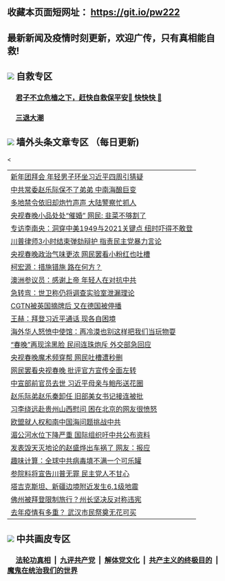 ## 收藏本页面短网址： https://git.io/pw222
## 最新新闻及疫情时刻更新，欢迎广传，只有真相能自救! 

## <img src="https://img.icons8.com/cute-clipart/2x/circled-right.png">  自救专区

 ### &nbsp;&nbsp;&nbsp;&nbsp; [君子不立危樯之下，赶快自救保平安🍎 快快快 📩](https://github.com/pwgy/td/blob/master/README.md)
 
 ### &nbsp;&nbsp;&nbsp;&nbsp; [三退大潮](https://is.gd/fCPoKo) 
 
## <img src="https://img.icons8.com/cute-clipart/2x/circled-right.png"> 墙外头条文章专区 （每日更新)

<Table>
<<tr><td colspan="2" align="left"><a href="https://dxaxaizh.xhuyd.press/?name=c1306021&key=encdeuyadochlaxz&from=pw2">新年团拜会 年轻男子环坐习近平四周引猜疑</a></td></tr>
<tr><td colspan="2" align="left"><a href="https://dxaxaizh.xhuyd.press/?name=c1306003&key=encdeuyadochlaxz&from=pw2">中共常委赵乐际保不了弟弟 中南海酿巨变</a></td></tr>
<tr><td colspan="2" align="left"><a href="https://dxaxaizh.xhuyd.press/?name=c1306023&key=encdeuyadochlaxz&from=pw2">多地禁令依旧却炮竹声声 大陆警察忙抓人</a></td></tr>
<tr><td colspan="2" align="left"><a href="https://dxaxaizh.xhuyd.press/?name=c1306028&key=encdeuyadochlaxz&from=pw2">央视春晚小品处处“催婚” 网民: 韭菜不够割了</a></td></tr>
<tr><td colspan="2" align="left"><a href="https://dxaxaizh.xhuyd.press/?name=c1306040&key=encdeuyadochlaxz&from=pw2">专访李南央：洞穿中美1949与2021关键点  纽时吓得不敢登</a></td></tr>
<tr><td colspan="2" align="left"><a href="https://dxaxaizh.xhuyd.press/?name=c1306038&key=encdeuyadochlaxz&from=pw2">川普律师3小时结束弹劾辩护 指责民主党暴力言论</a></td></tr>
<tr><td colspan="2" align="left"><a href="https://dxaxaizh.xhuyd.press/?name=c1305992&key=encdeuyadochlaxz&from=pw2">央视春晚政治气味更浓 网民罢看小粉红也吐槽</a></td></tr>
<tr><td colspan="2" align="left"><a href="https://dxaxaizh.xhuyd.press/?name=c1306013&key=encdeuyadochlaxz&from=pw2">柯宏源：措施错施 路在何方？</a></td></tr>
<tr><td colspan="2" align="left"><a href="https://dxaxaizh.xhuyd.press/?name=c1306024&key=encdeuyadochlaxz&from=pw2">澳洲参议员：感谢上帝 年轻人在对抗中共</a></td></tr>
<tr><td colspan="2" align="left"><a href="https://dxaxaizh.xhuyd.press/?name=c1306035&key=encdeuyadochlaxz&from=pw2">急转弯：世卫称仍将调查实验室泄漏理论</a></td></tr>
<tr><td colspan="2" align="left"><a href="https://dxaxaizh.xhuyd.press/?name=c1305957&key=encdeuyadochlaxz&from=pw2">CGTN被英国摘牌后 又在德国被停播</a></td></tr>
<tr><td colspan="2" align="left"><a href="https://dxaxaizh.xhuyd.press/?name=c1306041&key=encdeuyadochlaxz&from=pw2">王赫：拜登习近平通话 现各自困境</a></td></tr>
<tr><td colspan="2" align="left"><a href="https://dxaxaizh.xhuyd.press/?name=c1306063&key=encdeuyadochlaxz&from=pw2">海外华人怒愤中使馆：再冷漠也别这样把我们当玩物耍</a></td></tr>
<tr><td colspan="2" align="left"><a href="https://dxaxaizh.xhuyd.press/?name=c1306033&key=encdeuyadochlaxz&from=pw2">“春晚”再现涂黑脸 民间连珠炮斥 外交部急回应</a></td></tr>
<tr><td colspan="2" align="left"><a href="https://dxaxaizh.xhuyd.press/?name=c1305966&key=encdeuyadochlaxz&from=pw2">央视春晚魔术频穿帮 网民吐槽遭秒删</a></td></tr>
<tr><td colspan="2" align="left"><a href="https://dxaxaizh.xhuyd.press/?name=c1305984&key=encdeuyadochlaxz&from=pw2">网民罢看央视春晚 批评官方宣传全面左转</a></td></tr>
<tr><td colspan="2" align="left"><a href="https://dxaxaizh.xhuyd.press/?name=c1305970&key=encdeuyadochlaxz&from=pw2">中宣部前官员去世 习近平母亲与鲍彤送花圈</a></td></tr>
<tr><td colspan="2" align="left"><a href="https://dxaxaizh.xhuyd.press/?name=c1306020&key=encdeuyadochlaxz&from=pw2">赵乐际弟赵乐秦卸任 旧部美女书记接连被批</a></td></tr>
<tr><td colspan="2" align="left"><a href="https://dxaxaizh.xhuyd.press/?name=c1306039&key=encdeuyadochlaxz&from=pw2">习李绕远赴贵州山西慰问 困在北京的网友很愤怒</a></td></tr>
<tr><td colspan="2" align="left"><a href="https://dxaxaizh.xhuyd.press/?name=c1306012&key=encdeuyadochlaxz&from=pw2">欧盟就人权和南中国海问题挑战中共</a></td></tr>
<tr><td colspan="2" align="left"><a href="https://dxaxaizh.xhuyd.press/?name=c1305993&key=encdeuyadochlaxz&from=pw2">湄公河水位下降严重 国际组织吁中共公布资料</a></td></tr>
<tr><td colspan="2" align="left"><a href="https://dxaxaizh.xhuyd.press/?name=c1305997&key=encdeuyadochlaxz&from=pw2">发表毁天灭地论的赵盛烨出车祸了 网友：报应</a></td></tr>
<tr><td colspan="2" align="left"><a href="https://dxaxaizh.xhuyd.press/?name=c1306007&key=encdeuyadochlaxz&from=pw2">趣味计算：全球中共病毒填不满一个可乐罐</a></td></tr>
<tr><td colspan="2" align="left"><a href="https://dxaxaizh.xhuyd.press/?name=c1306036&key=encdeuyadochlaxz&from=pw2">参院料将宣告川普无罪 民主党人不甘心</a></td></tr>
<tr><td colspan="2" align="left"><a href="https://dxaxaizh.xhuyd.press/?name=c1306022&key=encdeuyadochlaxz&from=pw2">塔吉克斯坦、新疆边境附近发生6.1级地震</a></td></tr>
<tr><td colspan="2" align="left"><a href="https://dxaxaizh.xhuyd.press/?name=c1306010&key=encdeuyadochlaxz&from=pw2">佛州被拜登限制旅行？州长坚决反对称违宪</a></td></tr>
<tr><td colspan="2" align="left"><a href="https://dxaxaizh.xhuyd.press/?name=c1306050&key=encdeuyadochlaxz&from=pw2">去年疫情有多重？ 武汉市民祭奠无花可买</a></td></tr>

 </Table>

## <img src="https://img.icons8.com/cute-clipart/2x/circled-right.png"> 中共画皮专区


 ### &nbsp;&nbsp;&nbsp;&nbsp; [法轮功真相](https://github.com/begood0513/basic/blob/master/README.md) &nbsp;|&nbsp; [九评共产党](https://github.com/begood0513/9ping.md/blob/master/README.md) &nbsp;|&nbsp; [解体党文化](https://github.com/begood0513/jtdwh.md/blob/master/README.md)   &nbsp;|&nbsp; [共产主义的终极目的](https://github.com/begood0513/gczydzjmd.md/blob/master/README.md) &nbsp;|&nbsp; [魔鬼在统治我们的世界](https://github.com/begood0513/gczydzjmd.md/blob/master/README.md) 

